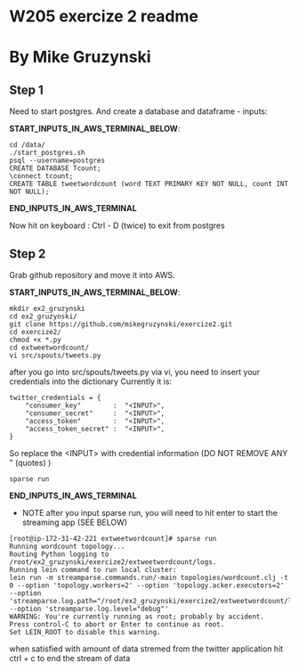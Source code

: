 # W205 exercize 2 readme
# By Mike Gruzynski

## Step 1
Need to start postgres. And create a database and dataframe - inputs:

__START_INPUTS_IN_AWS_TERMINAL_BELOW__:

```
cd /data/
./start_postgres.sh
psql --username=postgres
CREATE DATABASE Tcount;
\connect tcount;
CREATE TABLE tweetwordcount (word TEXT PRIMARY KEY NOT NULL, count INT NOT NULL);
```
__END_INPUTS_IN_AWS_TERMINAL__

Now hit on keyboard : Ctrl - D (twice) to exit from postgres

## Step 2
Grab github repository and move it into AWS.

__START_INPUTS_IN_AWS_TERMINAL_BELOW__:
```
mkdir ex2_gruzynski
cd ex2_gruzynski/
git clone https://github.com/mikegruzynski/exercize2.git
cd exercize2/
chmod +x *.py
cd extweetwordcount/
vi src/spouts/tweets.py
```

after you go into src/spouts/tweets.py via vi, you need to insert your credentials into the dictionary
Currently it is:

```
twitter_credentials = {
    "consumer_key"        :  "<INPUT>",
    "consumer_secret"     :  "<INPUT>",
    "access_token"        :  "<INPUT>",
    "access_token_secret" :  "<INPUT>",
}
```

So replace the \<INPUT\> with credential information (DO NOT REMOVE ANY "  (quotes) )

```
sparse run
```
__END_INPUTS_IN_AWS_TERMINAL__

* NOTE after you input sparse run, you will need to hit enter to start the streaming app (SEE BELOW)
```
[root@ip-172-31-42-221 extweetwordcount]# sparse run
Running wordcount topology...
Routing Python logging to /root/ex2_gruzynski/exercize2/extweetwordcount/logs.
Running lein command to run local cluster:
lein run -m streamparse.commands.run/-main topologies/wordcount.clj -t 0 --option 'topology.workers=2' --option 'topology.acker.executors=2' --option 'streamparse.log.path="/root/ex2_gruzynski/exercize2/extweetwordcount/logs"' --option 'streamparse.log.level="debug"'
WARNING: You're currently running as root; probably by accident.
Press control-C to abort or Enter to continue as root.
Set LEIN_ROOT to disable this warning.

```

when satisfied with amount of data stremed from the twitter application hit ctrl + c to end the stream of data
